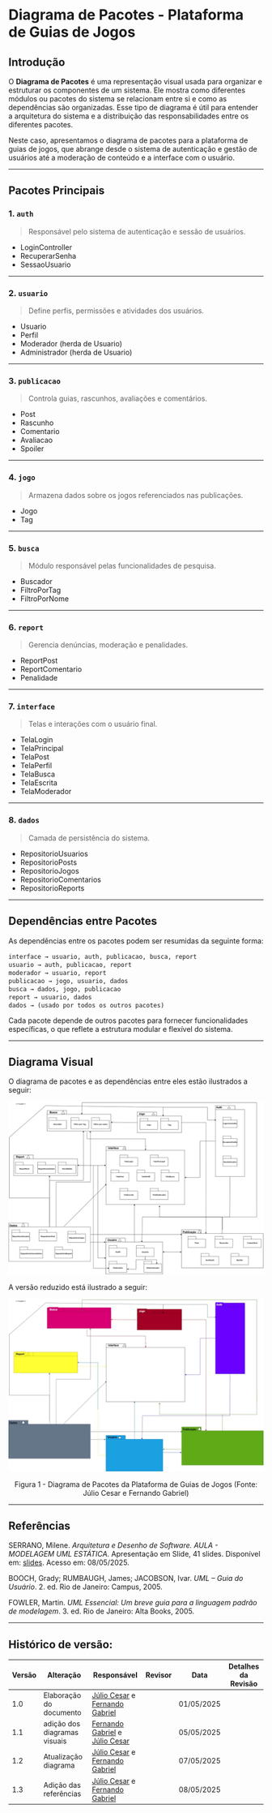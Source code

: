 
# Diagrama de Pacotes - Plataforma de Guias de Jogos

## Introdução

O **Diagrama de Pacotes** é uma representação visual usada para organizar e estruturar os componentes de um sistema. Ele mostra como diferentes módulos ou pacotes do sistema se relacionam entre si e como as dependências são organizadas. Esse tipo de diagrama é útil para entender a arquitetura do sistema e a distribuição das responsabilidades entre os diferentes pacotes.

Neste caso, apresentamos o diagrama de pacotes para a plataforma de guias de jogos, que abrange desde o sistema de autenticação e gestão de usuários até a moderação de conteúdo e a interface com o usuário.

---

## Pacotes Principais

### 1. `auth`
> Responsável pelo sistema de autenticação e sessão de usuários.
- LoginController
- RecuperarSenha
- SessaoUsuario

---

### 2. `usuario`
> Define perfis, permissões e atividades dos usuários.
- Usuario
- Perfil
- Moderador (herda de Usuario)
- Administrador (herda de Usuario)

---

### 3. `publicacao`
> Controla guias, rascunhos, avaliações e comentários.
- Post
- Rascunho
- Comentario
- Avaliacao
- Spoiler

---

### 4. `jogo`
> Armazena dados sobre os jogos referenciados nas publicações.
- Jogo
- Tag

---

### 5. `busca`
> Módulo responsável pelas funcionalidades de pesquisa.
- Buscador
- FiltroPorTag
- FiltroPorNome

---

### 6. `report`
> Gerencia denúncias, moderação e penalidades.
- ReportPost
- ReportComentario
- Penalidade

---

### 7. `interface`
> Telas e interações com o usuário final.
- TelaLogin
- TelaPrincipal
- TelaPost
- TelaPerfil
- TelaBusca
- TelaEscrita
- TelaModerador

---

### 8. `dados`
> Camada de persistência do sistema.
- RepositorioUsuarios
- RepositorioPosts
- RepositorioJogos
- RepositorioComentarios
- RepositorioReports

---

## Dependências entre Pacotes

As dependências entre os pacotes podem ser resumidas da seguinte forma:

```text
interface → usuario, auth, publicacao, busca, report
usuario → auth, publicacao, report
moderador → usuario, report
publicacao → jogo, usuario, dados
busca → dados, jogo, publicacao
report → usuario, dados
dados → (usado por todos os outros pacotes)
```

Cada pacote depende de outros pacotes para fornecer funcionalidades específicas, o que reflete a estrutura modular e flexível do sistema.

---

## Diagrama Visual

O diagrama de pacotes e as dependências entre eles estão ilustrados a seguir:

![Diagrama de Pacotes](../Imagens/diagrama_de_pacotes.jpg)

A versão reduzido está ilustrado a seguir:

![Diagrama de Pacotes](../Imagens/diagrama_de_pacotes2.jpeg)


<center>
Figura 1 - Diagrama de Pacotes da Plataforma de Guias de Jogos (Fonte: Júlio Cesar e Fernando Gabriel)
</center>

---

## Referências

SERRANO, Milene. *Arquitetura e Desenho de Software. AULA - MODELAGEM UML ESTÁTICA.* Apresentação em Slide, 41 slides. Disponível em: [slides](https://aprender3.unb.br/pluginfile.php/3070937/mod_page/content/1/Arquitetura%20e%20Desenho%20de%20Software%20-%20Aula%20Modelagem%20UML%20Est%C3%A1tica%20-%20Profa.%20Milene.pdf). Acesso em: 08/05/2025.

BOOCH, Grady; RUMBAUGH, James; JACOBSON, Ivar. *UML – Guia do Usuário*. 2. ed. Rio de Janeiro: Campus, 2005.

FOWLER, Martin. *UML Essencial: Um breve guia para a linguagem padrão de modelagem*. 3. ed. Rio de Janeiro: Alta Books, 2005.

---

## Histórico de versão:

| Versão | Alteração                  | Responsável     | Revisor | Data       | Detalhes da Revisão |
| -      | -                          | -               | -       | -          | -                   |
| 1.0    | Elaboração do documento | [Júlio Cesar](https://github.com/Julio1099) e [Fernando Gabriel](https://github.com/show-dawn)| | 01/05/2025 | |
| 1.1    | adição dos diagramas visuais | [Fernando Gabriel](https://github.com/show-dawn) e [Júlio Cesar](https://github.com/Julio1099)| | 05/05/2025 | |
| 1.2    | Atualização diagrama | [Júlio Cesar](https://github.com/Julio1099) e [Fernando Gabriel](https://github.com/show-dawn) | | 07/05/2025 | |
 1.3    | Adição das referências | [Júlio Cesar](https://github.com/Julio1099) e [Fernando Gabriel](https://github.com/show-dawn) | | 08/05/2025 | |